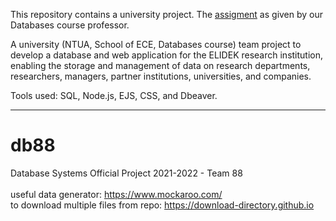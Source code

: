 This repository contains a university project. The [assigment](https://github.com/leftkarak/ELIDEK-Databases-Assignment-2021/tree/main/Assigment) as given by our Databases course professor.

A university (NTUA, School of ECE, Databases course) team project to develop a database and web application for the ELIDEK research institution, enabling the storage and management of data on research departments, researchers, managers, partner institutions, universities, and companies.

Tools used: SQL, Node.js, EJS, CSS, and Dbeaver.

----------------------------------------------------------------------------------------------

# db88
Database Systems Official Project 2021-2022 - Team 88 <br /> <br />
useful data generator: https://www.mockaroo.com/ <br />
to download multiple files from repo: https://download-directory.github.io <br />

